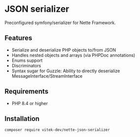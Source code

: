 # JSON serializer

Preconfigured symfony/serializer for Nette Framework.

## Features
- Serialize and deserialize PHP objects to/from JSON
- Handles nested objects and arrays (via PHPDoc annotations)
- Enums support
- Discriminators
- Syntax sugar for Guzzle: Ability to directly deserialize MessageInterface/StreamInterface

## Requirements
- PHP 8.4 or higher

## Installation

```
composer require vitek-dev/nette-json-serializer
```